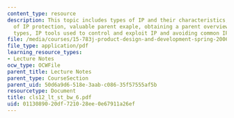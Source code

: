 ```yaml
---
content_type: resource
description: This topic includes types of IP and their characteristics, importance
  of IP protection, valuable parent exaple, obtaining a parent overview, other IP
  types, IP tools used to control and exploit IP and avoiding common IP mistakes.
file: /media/courses/15-783j-product-design-and-development-spring-2006/0113089020df721028ee0e67911a26ef_cls12_lt_st_bw_6.pdf
file_type: application/pdf
learning_resource_types:
- Lecture Notes
ocw_type: OCWFile
parent_title: Lecture Notes
parent_type: CourseSection
parent_uid: 50d6a9d6-518e-3aab-c086-35f57555af5b
resourcetype: Document
title: cls12_lt_st_bw_6.pdf
uid: 01130890-20df-7210-28ee-0e67911a26ef
---
```

